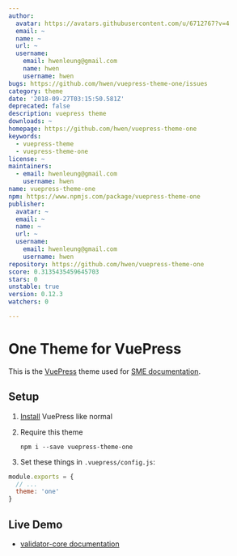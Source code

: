 ```yaml
---
author:
  avatar: https://avatars.githubusercontent.com/u/6712767?v=4
  email: ~
  name: ~
  url: ~
  username:
    email: hwenleung@gmail.com
    name: hwen
    username: hwen
bugs: https://github.com/hwen/vuepress-theme-one/issues
category: theme
date: '2018-09-27T03:15:50.581Z'
deprecated: false
description: vuepress theme
downloads: ~
homepage: https://github.com/hwen/vuepress-theme-one
keywords:
  - vuepress-theme
  - vuepress-theme-one
license: ~
maintainers:
  - email: hwenleung@gmail.com
    username: hwen
name: vuepress-theme-one
npm: https://www.npmjs.com/package/vuepress-theme-one
publisher:
  avatar: ~
  email: ~
  name: ~
  url: ~
  username:
    email: hwenleung@gmail.com
    username: hwen
repository: https://github.com/hwen/vuepress-theme-one
score: 0.3135435459645703
stars: 0
unstable: true
version: 0.12.3
watchers: 0

---
```


# One Theme for VuePress

This is the [VuePress](https://vuepress.vuejs.org/) theme used for [SME documentation](https://sme-fe.github.io/website-validator/).

## Setup

1. [Install](https://vuepress.vuejs.org/guide/getting-started.html) VuePress like normal
2. Require this theme

    ```
    npm i --save vuepress-theme-one
    ```

3. Set these things in `.vuepress/config.js`:

```js
module.exports = {
  // ...
  theme: 'one'
}
```

## Live Demo

- [validator-core documentation](https://sme-fe.github.io/website-validator/)
